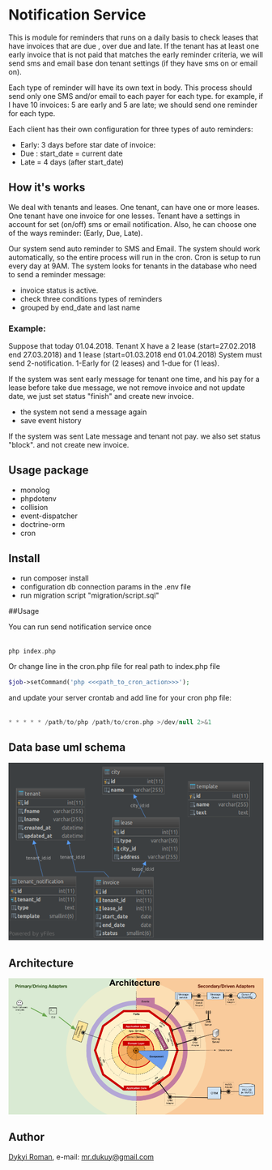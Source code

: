 # Notification Service

This is module for reminders that runs on a daily basis to check leases that have invoices that are due , over due and late. If the tenant has at least one early invoice that is not paid that matches the early reminder criteria, we will send sms and email base don tenant settings (if they have sms on or email on).

Each type of reminder will have its own text in body. This process should send only one SMS and/or email to each payer for each type. for example, if I have 10 invoices: 5 are early and 5 are late; we should send one reminder for each type.

Each client has their own configuration for three types of auto reminders:
+ Early: 3 days before star date of invoice:
+ Due : start_date = current date 
+ Late = 4 days (after start_date) 

## How it's works

We deal with tenants and leases. 
One tenant, can have one or more leases. 
One tenant have one invoice for one lesses.
Tenant have a settings in account for set (on/off) sms or email notification. Also, he can choose one of the ways reminder: (Early, Due, Late).

Our system send auto reminder to SMS and Email. 
The system should work automatically, so the entire process will run in the cron. 
Cron is setup to run every day at 9АM.
The system looks for tenants in the database who need to send a reminder message:
+ invoice status is active.
+ check three conditions types of reminders
+ grouped by end_date and last name

### Example: 
Suppose that today 01.04.2018. 
Tenant X have a 2 lease (start=27.02.2018 end 27.03.2018) and 1 lease (start=01.03.2018 end 01.04.2018)
System must send 2-notification. 1-Early for (2 leases) and 1-due for (1 leas).

If the system was sent early message for tenant one time, and his pay for a lease before take due message, we not remove invoice and not update date, we just set status "finish" and create new invoice.
+ the system not send a message again
+ save event history

If the system was sent Late message and tenant not pay. we also set status "block". and not create new invoice. 

## Usage package
+ monolog
+ phpdotenv
+ collision
+ event-dispatcher
+ doctrine-orm
+ cron

## Install
+ run composer install
+ configuration db connection params in the .env file
+ run migration script "migration/script.sql"

##Usage

You can run send notification service once 

```php 

php index.php
```
Or change line in the cron.php file for real path to index.php file

```php
$job->setCommand('php <<<path_to_cron_action>>>');
```
 
and update your server crontab and add line for your cron php file:

```php 

* * * * * /path/to/php /path/to/cron.php >/dev/null 2>&1
```

## Data base uml schema

![image](https://github.com/dykyi-roman/notification-service/blob/master/migration/uml.png)

## Architecture

![image](https://github.com/dykyi-roman/notification-service/blob/master/architecture.png)

## Author
[Dykyi Roman](https://www.linkedin.com/in/roman-dykyi-43428543/), e-mail: [mr.dukuy@gmail.com](mailto:mr.dukuy@gmail.com)
